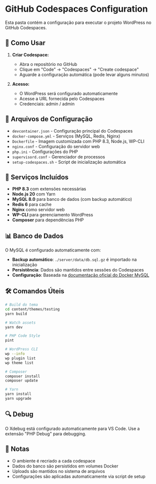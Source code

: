 # GitHub Codespaces Configuration

Esta pasta contém a configuração para executar o projeto WordPress no GitHub Codespaces.

## 🚀 Como Usar

1. **Criar Codespace:**
   - Abra o repositório no GitHub
   - Clique em "Code" → "Codespaces" → "Create codespace"
   - Aguarde a configuração automática (pode levar alguns minutos)

2. **Acesso:**
   - O WordPress será configurado automaticamente
   - Acesse a URL fornecida pelo Codespaces
   - Credenciais: admin / admin

## 📁 Arquivos de Configuração

- `devcontainer.json` - Configuração principal do Codespaces
- `docker-compose.yml` - Serviços (MySQL, Redis, Nginx)
- `Dockerfile` - Imagem customizada com PHP 8.3, Node.js, WP-CLI
- `nginx.conf` - Configuração do servidor web
- `php.ini` - Configurações do PHP
- `supervisord.conf` - Gerenciador de processos
- `setup-codespaces.sh` - Script de inicialização automática

## 🔧 Serviços Incluídos

- **PHP 8.3** com extensões necessárias
- **Node.js 20** com Yarn
- **MySQL 8.0** para banco de dados (com backup automático)
- **Redis 6** para cache
- **Nginx** como servidor web
- **WP-CLI** para gerenciamento WordPress
- **Composer** para dependências PHP

## 📊 Banco de Dados

O MySQL é configurado automaticamente com:
- **Backup automático**: `./server/data/db.sql.gz` é importado na inicialização
- **Persistência**: Dados são mantidos entre sessões do Codespaces
- **Configuração**: Baseada na [documentação oficial do Docker MySQL](https://hub.docker.com/_/mysql)

## 🛠️ Comandos Úteis

```bash
# Build do tema
cd content/themes/testing
yarn build

# Watch assets
yarn dev

# PHP Code Style
pint

# WordPress CLI
wp --info
wp plugin list
wp theme list

# Composer
composer install
composer update

# Yarn
yarn install
yarn upgrade
```

## 🔍 Debug

O Xdebug está configurado automaticamente para VS Code. Use a extensão "PHP Debug" para debugging.

## 📝 Notas

- O ambiente é recriado a cada codespace
- Dados do banco são persistidos em volumes Docker
- Uploads são mantidos no sistema de arquivos
- Configurações são aplicadas automaticamente via script de setup
